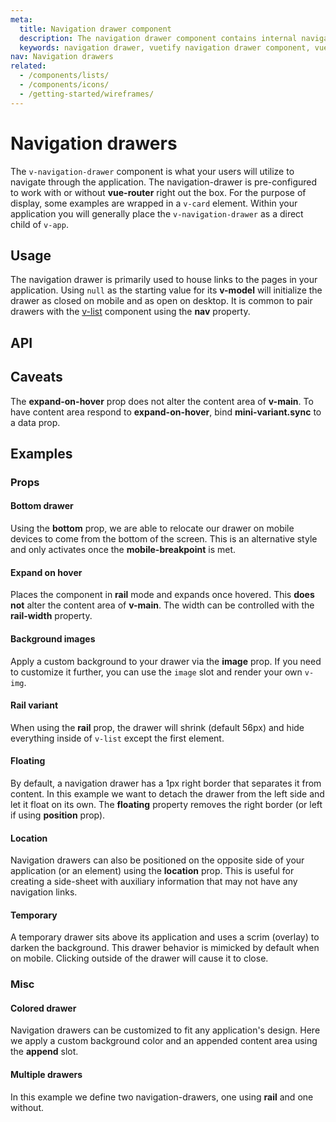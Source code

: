 ```yaml
---
meta:
  title: Navigation drawer component
  description: The navigation drawer component contains internal navigation links for an application and can be permanently on-screen or controlled programmatically.
  keywords: navigation drawer, vuetify navigation drawer component, vue navigation drawer component
nav: Navigation drawers
related:
  - /components/lists/
  - /components/icons/
  - /getting-started/wireframes/
---
```


# Navigation drawers

The `v-navigation-drawer` component is what your users will utilize to navigate through the application. The navigation-drawer is pre-configured to work with or without **vue-router** right out the box. For the purpose of display, some examples are wrapped in a `v-card` element. Within your application you will generally place the `v-navigation-drawer` as a direct child of `v-app`.

<entry />

## Usage

The navigation drawer is primarily used to house links to the pages in your application. Using `null` as the starting value for its **v-model** will initialize the drawer as closed on mobile and as open on desktop. It is common to pair drawers with the [v-list](/components/lists) component using the **nav** property.

<!-- <example file="v-navigation-drawer/usage" /> -->

## API

<api-inline />

## Caveats

<alert type="info">

  The **expand-on-hover** prop does not alter the content area of **v-main**. To have content area respond to **expand-on-hover**, bind **mini-variant.sync** to a data prop.

</alert>

## Examples

### Props

#### Bottom drawer

Using the **bottom** prop, we are able to relocate our drawer on mobile devices to come from the bottom of the screen. This is an alternative style and only activates once the **mobile-breakpoint** is met.

<example file="v-navigation-drawer/prop-bottom-drawer" />

#### Expand on hover

Places the component in **rail** mode and expands once hovered. This **does not** alter the content area of **v-main**. The width can be controlled with the **rail-width** property.

<example file="v-navigation-drawer/prop-expand-on-hover" />

#### Background images

Apply a custom background to your drawer via the **image** prop. If you need to customize it further, you can use the `image` slot and render your own `v-img`.

<example file="v-navigation-drawer/prop-images" />

#### Rail variant

When using the **rail** prop, the drawer will shrink (default 56px) and hide everything inside of `v-list` except the first element.

<example file="v-navigation-drawer/prop-mini-variant" />

#### Floating

By default, a navigation drawer has a 1px right border that separates it from content. In this example we want to detach the drawer from the left side and let it float on its own. The **floating** property removes the right border (or left if using **position** prop).

<example file="v-navigation-drawer/prop-permanent-and-floating" />

#### Location

Navigation drawers can also be positioned on the opposite side of your application (or an element) using the **location** prop. This is useful for creating a side-sheet with auxiliary information that may not have any navigation links.

<example file="v-navigation-drawer/prop-right" />

#### Temporary

A temporary drawer sits above its application and uses a scrim (overlay) to darken the background. This drawer behavior is mimicked by default when on mobile. Clicking outside of the drawer will cause it to close.

<example file="v-navigation-drawer/prop-temporary" />

### Misc

#### Colored drawer

Navigation drawers can be customized to fit any application's design. Here we apply a custom background color and an appended content area using the **append** slot.

<example file="v-navigation-drawer/misc-colored" />

#### Multiple drawers

In this example we define two navigation-drawers, one using **rail** and one without.

<example file="v-navigation-drawer/misc-combined" />

<backmatter />
